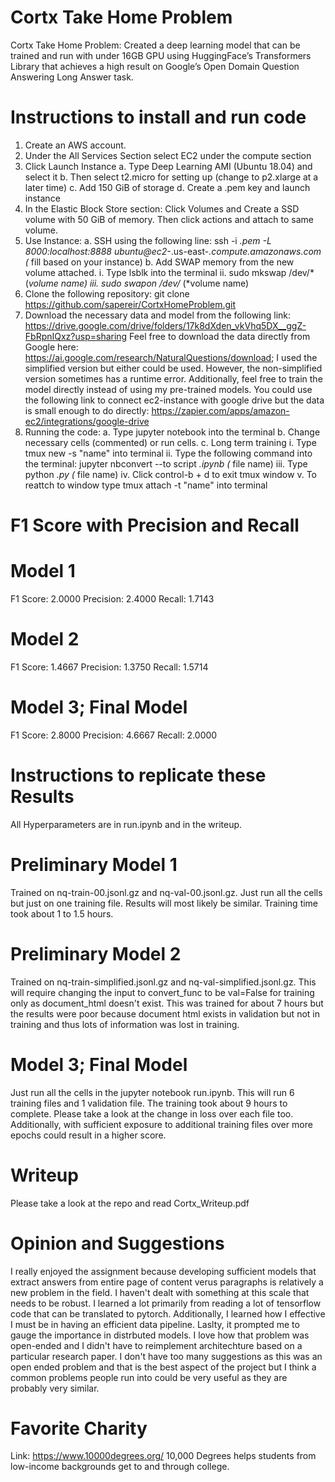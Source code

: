 # Cortx Take Home Problem
Cortx Take Home Problem: Created a deep learning model that can be trained and run with under 16GB GPU using HuggingFace’s Transformers Library that achieves a high result on Google’s Open Domain Question Answering Long Answer task.

# Instructions to install and run code
1. Create an AWS account.
2. Under the All Services Section select EC2 under the compute section
3. Click Launch Instance
    a. Type Deep Learning AMI (Ubuntu 18.04) and select it 
    b. Then select t2.micro for setting up (change to p2.xlarge at a later time)
    c. Add 150 GiB of storage
    d. Create a .pem key and launch instance
4. In the Elastic Block Store section: Click Volumes and Create a SSD volume with 50 GiB of memory. Then click actions and attach to same volume. 
5. Use Instance: 
    a. SSH using the following line: ssh -i *.pem -L 8000:localhost:8888 ubuntu@ec2-*.us-east-*.compute.amazonaws.com (* fill based on your instance)
    b. Add SWAP memory from the new volume attached.
        i. Type lsblk into the terminal
        ii. sudo mkswap /dev/* (*volume name)
        iii. sudo swapon /dev/* (*volume name)
6. Clone the following repository: git clone https://github.com/sapereir/CortxHomeProblem.git
7. Download the necessary data and model from the following link: https://drive.google.com/drive/folders/17k8dXden_vkVhq5DX__ggZ-FbRpnIQxz?usp=sharing
   Feel free to download the data directly from Google here: https://ai.google.com/research/NaturalQuestions/download; I used the simplified version but either could be used. However, the non-simplified version sometimes has a runtime error. Additionally, feel free to train the model directly instead of using my pre-trained models. You could use the following link to connect ec2-instance with google drive but the data is small enough to do directly: https://zapier.com/apps/amazon-ec2/integrations/google-drive
8. Running the code:
    a. Type jupyter notebook into the terminal
    b. Change necessary cells (commented) or run cells.
    c. Long term training
        i. Type tmux new -s "name" into terminal 
        ii. Type the following command into the terminal: jupyter nbconvert --to script *.ipynb (* file name)
        iii. Type python *.py (* file name)
        iv. Click control-b + d to exit tmux window
        v. To reattch to window type tmux attach -t "name" into terminal

# F1 Score with Precision and Recall

# Model 1
F1 Score: 2.0000
Precision: 2.4000
Recall: 1.7143

# Model 2
F1 Score: 1.4667
Precision: 1.3750
Recall: 1.5714

# Model 3; Final Model
F1 Score: 2.8000
Precision: 4.6667
Recall: 2.0000
    
# Instructions to replicate these Results
All Hyperparameters are in run.ipynb and in the writeup. 

# Preliminary Model 1
Trained on nq-train-00.jsonl.gz and nq-val-00.jsonl.gz. Just run all the cells but just on one training file. Results will most likely be similar. Training time took about 1 to 1.5 hours.

# Preliminary Model 2
Trained on nq-train-simplified.jsonl.gz and nq-val-simplified.jsonl.gz. This will require changing the input to convert_func to be val=False for training only as document_html 
doesn't exist. This was trained for about 7 hours but the results were poor because document html exists in validation but not in training and thus lots of information was lost in training. 

# Model 3; Final Model
Just run all the cells in the jupyter notebook run.ipynb. This will run 6 training files and 1 validation file. The training took about 9 hours to complete. Please take a look at the change in loss over each file too. Additionally, with sufficient exposure to additional training files over more epochs could result in a higher score. 

# Writeup
Please take a look at the repo and read Cortx_Writeup.pdf

# Opinion and Suggestions
I really enjoyed the assignment because developing sufficient models that extract answers from entire page of content verus paragraphs is relatively a new problem in the field. I haven't dealt with something at this scale that needs to be robust. I learned a lot primarily from reading a lot of tensorflow code that can be translated to pytorch. Additionally, I learned how I effective I must be in having an efficient data pipeline. Laslty, it prompted me to gauge the importance in distrbuted models. I love how that problem was open-ended and I didn't have to reimplement architechture based on a particular research paper. I don't have too many suggestions as this was an open ended problem and that is the best aspect of the project but I think a common problems people run into could be very useful as they are probably very similar. 

# Favorite Charity
Link: https://www.10000degrees.org/
10,000 Degrees helps students from low-income backgrounds get to and through college. 
